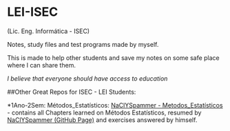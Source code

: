 # LEI-ISEC
(Lic. Eng. Informática - ISEC)

Notes, study files and test programs made by myself.

This is made to help other students and save my notes on some safe place where I can share them.

_I believe that everyone should have access to education_


##Other Great Repos for ISEC - LEI Students:

*1Ano-2Sem: Métodos_Estatísticos: [NaClYSpammer - Metodos_Estatísticos](https://github.com/NaClYSpammer/Metodos_Estatisticos) - contains all Chapters learned on Métodos Estatísticos, resumed by [NaClYSpammer (GitHub Page)](https://github.com/NaClYSpammer) and exercises answered by himself.

